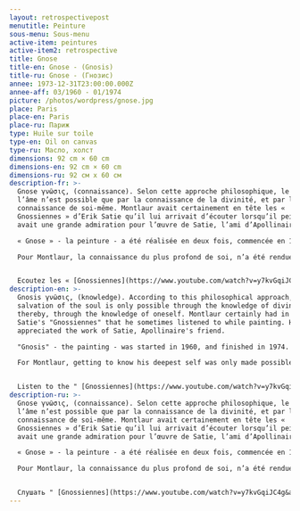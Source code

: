 ```yaml
---
layout: retrospectivepost
menutitle: Peinture
sous-menu: Sous-menu
active-item: peintures
active-item2: retrospective
title: Gnose
title-en: Gnose - (Gnosis)
title-ru: Gnose - (Гнозис)
annee: 1973-12-31T23:00:00.000Z
annee-aff: 03/1960 - 01/1974
picture: /photos/wordpress/gnose.jpg
place: Paris
place-en: Paris
place-ru: Париж
type: Huile sur toile
type-en: Oil on canvas
type-ru: Масло, холст
dimensions: 92 cm × 60 cm
dimensions-en: 92 cm × 60 cm
dimensions-ru: 92 см x 60 см
description-fr: >-
  Gnose γνῶσις, (connaissance). Selon cette approche philosophique, le salut de
  l’âme n’est possible que par la connaissance de la divinité, et par là, de la
  connaissance de soi-même. Montlaur avait certainement en tête les «
  Gnossiennes » d’Erik Satie qu’il lui arrivait d’écouter lorsqu’il peignait. Il
  avait une grande admiration pour l’œuvre de Satie, l’ami d’Apollinaire.

  « Gnose » - la peinture - a été réalisée en deux fois, commencée en 1960, terminée en 1974. On reconnait bien le geste très dynamique de ses années 1960, la finition, elle, apporte une richesse chromatique que l’on retrouve dans toutes ses peintures des dernières années.

  Pour Montlaur, la connaissance du plus profond de soi, n’a été rendue possible, ironiquement, que par l’éclatement de sa boîte crânienne; la gnose est devenue autopsie. On aperçoit le contour blanc de la tête et du cou et l’éclat d’obus, carré, noir, qui pénétra dans la cavité oculaire du commando Montlaur le matin du 1er novembre 1944 (lors du débarquement allié de Flessingue en Hollande) et le fit souffrir toute sa vie.


  Ecoutez les « [Gnossiennes](https://www.youtube.com/watch?v=y7kvGqiJC4g&ab_channel=SistaK) »
description-en: >-
  Gnosis γνῶσις, (knowledge). According to this philosophical approach, the
  salvation of the soul is only possible through the knowledge of divinity, and
  thereby, through the knowledge of oneself. Montlaur certainly had in mind Erik
  Satie's "Gnossiennes" that he sometimes listened to while painting. He greatly
  appreciated the work of Satie, Apollinaire's friend.

  "Gnosis" - the painting - was started in 1960, and finished in 1974. We can easily recognize the very dynamic gesture of Montlaur's 1960s period, and his 1970's "finish" brings a chromatic richness that we find in all his later paintings.

  For Montlaur, getting to know his deepest self was only made possible, ironically, by the wound he got to his skull; wherefore gnosis had become an autopsy. We can see the white outline of the head and neck and the shine of shrapnel, square and black, which entered Montlaur's ocular cavity on the morning of November 1, 1944 (as he was landing with the Commandos in Flushing, Holland). That made him cruelly suffer all his life.


  Listen to the " [Gnossiennes](https://www.youtube.com/watch?v=y7kvGqiJC4g&ab_channel=SistaK) "
description-ru: >-
  Gnose γνῶσις, (connaissance). Selon cette approche philosophique, le salut de
  l’âme n’est possible que par la connaissance de la divinité, et par là, de la
  connaissance de soi-même. Montlaur avait certainement en tête les «
  Gnossiennes » d’Erik Satie qu’il lui arrivait d’écouter lorsqu’il peignait. Il
  avait une grande admiration pour l’œuvre de Satie, l’ami d’Apollinaire.

  « Gnose » - la peinture - a été réalisée en deux fois, commencée en 1960, terminée en 1974. On reconnait bien le geste très dynamique de ses années 1960, la « finition », elle, apporte une richesse chromatique que l’on retrouve dans toutes ses peintures des dernières années.

  Pour Montlaur, la connaissance du plus profond de soi, n’a été rendue possible, ironiquement, que par l’éclatement de sa boîte crânienne; la gnose est devenue autopsie. On aperçoit le contour blanc de la tête et du cou et l’éclat d’obus, carré, noir, qui pénétra dans la cavité oculaire du commando Montlaur le matin du 1er novembre 1944 (lors du débarquement allié de Flessingue en Hollande) et le fit souffrir toute sa vie.


  Слушать " [Gnossiennes](https://www.youtube.com/watch?v=y7kvGqiJC4g&ab_channel=SistaK) "
---
```

